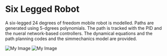 # Six Legged Robot

A six-legged 24 degrees of freedom mobile robot is modelled. Paths are generated using 5-dgrees polynomials.
The path is tracked with the PID and the nueral network-based controllers.
The dynamical equations and the path planning codes and the simmechanics model are provided.

![My Image]()
![My Image]()
